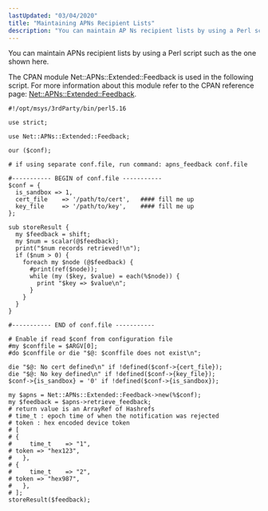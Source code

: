 ```yaml
---
lastUpdated: "03/04/2020"
title: "Maintaining APNs Recipient Lists"
description: "You can maintain AP Ns recipient lists by using a Perl script such as the one shown here The CPAN module Net AP Ns Extended Feedback is used in the following script For more information about this module refer to the CPAN reference page Net AP Ns Extended Feedback..."
---
```


You can maintain APNs recipient lists by using a Perl script such as the one shown here.

The CPAN module Net::APNs::Extended::Feedback is used in the following script. For more information about this module refer to the CPAN reference page: [Net::APNs::Extended::Feedback](http://search.cpan.org/~xaicron/Net-APNs-Extended-0.02/lib/Net/APNs/Extended/Feedback.pm).

```
#!/opt/msys/3rdParty/bin/perl5.16

use strict;

use Net::APNs::Extended::Feedback;

our ($conf);

# if using separate conf.file, run command: apns_feedback conf.file

#----------- BEGIN of conf.file -----------
$conf = {
  is_sandbox => 1,
  cert_file    => '/path/to/cert',   #### fill me up
  key_file     => '/path/to/key',    #### fill me up
};

sub storeResult {
  my $feedback = shift;
  my $num = scalar(@$feedback);
  print("$num records retrieved!\n");
  if ($num > 0) {
    foreach my $node (@$feedback) {
      #print(ref($node));
      while (my ($key, $value) = each(%$node)) {
        print "$key => $value\n";
      }
    }
  }
}

#----------- END of conf.file -----------

# Enable if read $conf from configuration file
#my $conffile = $ARGV[0];
#do $conffile or die "$@: $conffile does not exist\n";

die "$@: No cert defined\n" if !defined($conf->{cert_file});
die "$@: No key defined\n" if !defined($conf->{key_file});
$conf->{is_sandbox} = '0' if !defined($conf->{is_sandbox});

my $apns = Net::APNs::Extended::Feedback->new(%$conf);
my $feedback = $apns->retrieve_feedback;
# return value is an ArrayRef of Hashrefs
# time_t : epoch time of when the notification was rejected
# token : hex encoded device token
# [
# {
#     time_t    => "1",
# token => "hex123",
#   },
# {
#     time_t    => "2",
# token => "hex987",
#   },
# ];
storeResult($feedback);
```